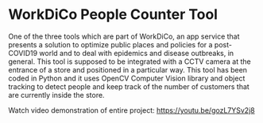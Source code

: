 # WorkDiCo People Counter Tool
One of the three tools which are part of WorkDiCo, an app service that presents a solution to optimize public places and policies for a post-COVID19 world and to deal with epidemics and disease outbreaks, in general. This tool is supposed to be integrated with a CCTV camera at the entrance of a store and positioned in a particular way. This tool has been coded in Python and it uses OpenCV Computer Vision library and object tracking to detect people and keep track of the number of customers that are currently inside the store.

Watch video demonstration of entire project: https://youtu.be/gozL7YSv2j8
